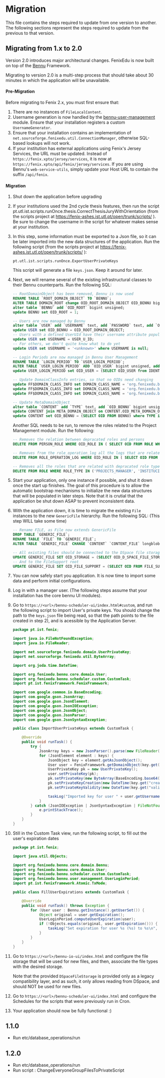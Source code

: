 # Migration

This file contains the steps required to update from one version to another. The following sections represent the steps required to update from the previous to that version. 

## Migrating from 1.x to 2.0

Version 2.0 introduces major architectural changes. FenixEdu is now built on top of the [Bennu](https://github.com/FenixEdu/bennu) Framework.

Migrating to version 2.0 is a multi-step process that should take about 30 minutes in which the application will be unavailable.

#### Pre-Migration

Before migrating to Fenix 2.x, you must first ensure that:

1. There are no instances of `FileLocalContent`.
2. Username generation is now handled by the [bennu-user-management](https://github.com/FenixEdu/bennu-user-management) module. Ensure that your installation registers a custom `UsernameGenerator`.
3. Ensure that your installation contains an implementation of `net.sourceforge.fenixedu.util.ConnectionManager`, otherwise SQL-based lookups will not work.
4. If your institution has external applications using Fenix's Jersey Services, the URL must be updated. Instead of `https://fenix.xpto/jersey/services`, it is now at `https://fenix.xpto/api/fenix/jersey/services`. If you are using Bennu's `web-service-utils`, simply update your Host URL to contain the suffix `/api/fenix`.

#### Migration

1. Shut down the application before upgrading

2. If your institutions used the 2nd cycle thesis features, then run the script pt.utl.ist.scripts.runOnce.thesis.CorrectThesisJuryWithOrientation (from the scripts project at https://fenix-ashes.ist.utl.pt/open/trunk/scripts/ ). Be sure to change the username in the script for whatever makes sense at your institution.

3. In this step, some information must be exported to a Json file, so it can be later imported into the new data structures of the application. Run the following script (from the scripts project at https://fenix-ashes.ist.utl.pt/open/trunk/scripts/ ):

    `pt.utl.ist.scripts.runOnce.ExportUserPrivateKeys`

    This script will generate a file `keys.json`. Keep it around for later.

4. Next, we will rename several of the existing infrastructural classes to their Bennu counterparts. Run the following SQL:

    ```sql
    -- RootDomainObject has been removed, Bennu is now used
    RENAME TABLE `ROOT_DOMAIN_OBJECT` TO `BENNU`;
    ALTER TABLE DOMAIN_ROOT change OID_ROOT_DOMAIN_OBJECT OID_BENNU bigint unsigned;
    alter table `BENNU` add `OID_ROOT` bigint unsigned;
    update BENNU set OID_ROOT = 1;
    
    -- Users are now managed by Bennu
    alter table `USER` add `USERNAME` text, add `PASSWORD` text, add `OID_BENNU` bigint unsigned, add index (OID_BENNU);
    update USER set OID_BENNU = OID_ROOT_DOMAIN_OBJECT;
    -- Users with a defined UserUId have their username attribute populated
    update USER set USERNAME = USER_U_ID;
    -- For others, we don't quite know what to do yet
    update USER set USERNAME = '<unknown>' where USERNAME is null;
    
    -- Login Periods are now managed in Bennu User Management
    RENAME TABLE `LOGIN_PERIOD` TO `USER_LOGIN_PERIOD`;
    ALTER TABLE `USER_LOGIN_PERIOD` ADD `OID_USER` bigint unsigned, add index (OID_USER);
    update USER_LOGIN_PERIOD set OID_USER = (SELECT OID_USER from IDENTIFICATION where IDENTIFICATION.OID = OID_LOGIN);
    
    -- Update DomainClassInfo entries, so that no OIDs need changing
    update FF$DOMAIN_CLASS_INFO set DOMAIN_CLASS_NAME = 'org.fenixedu.bennu.core.domain.Bennu' where DOMAIN_CLASS_NAME = 'net.sourceforge.fenixedu.domain.RootDomainObject';
    update FF$DOMAIN_CLASS_INFO set DOMAIN_CLASS_NAME = 'org.fenixedu.bennu.core.domain.User' where DOMAIN_CLASS_NAME = 'net.sourceforge.fenixedu.domain.User';
    update FF$DOMAIN_CLASS_INFO set DOMAIN_CLASS_NAME = 'org.fenixedu.bennu.user.management.UserLoginPeriod' where DOMAIN_CLASS_NAME = 'net.sourceforge.fenixedu.domain.LoginPeriod';
    
    -- Update MetaDomainObject
    alter table `CONTENT` add `TYPE` text, add `OID_BENNU` bigint unsigned;
    update CONTENT join META_DOMAIN_OBJECT on CONTENT.OID_META_DOMAIN_OBJECT = META_DOMAIN_OBJECT.OID set CONTENT.TYPE = META_DOMAIN_OBJECT.TYPE;
    update CONTENT set OID_BENNU = (SELECT OID FROM BENNU) where TYPE is not null;
    ```

    Another SQL needs to be run, to remove the roles related to the Project Management module. Run the following:

    ```sql
    -- Removes the relation between depracated roles and persons
    DELETE FROM PERSON_ROLE WHERE OID_ROLE IN ( SELECT OID FROM ROLE WHERE ROLE_TYPE IN ('PROJECTS_MANAGER', 'INSTITUCIONAL_PROJECTS_MANAGER', 'IT_PROJECTS_MANAGER', 'ISTID_PROJECTS_MANAGER', 'ISTID_INSTITUCIONAL_PROJECTS_MANAGER', 'ADIST_PROJECTS_MANAGER', 'ADIST_INSTITUCIONAL_PROJECTS_MANAGER') );
    
    -- Removes from the role_operation_log all the logs that are related with depracated roles
    DELETE FROM ROLE_OPERATION_LOG WHERE OID_ROLE IN ( SELECT OID FROM ROLE WHERE ROLE_TYPE IN ('PROJECTS_MANAGER', 'INSTITUCIONAL_PROJECTS_MANAGER', 'IT_PROJECTS_MANAGER', 'ISTID_PROJECTS_MANAGER', 'ISTID_INSTITUCIONAL_PROJECTS_MANAGER', 'ADIST_PROJECTS_MANAGER', 'ADIST_INSTITUCIONAL_PROJECTS_MANAGER') );
    
    -- Removes all the roles that are related with depracated role types
    DELETE FROM ROLE WHERE ROLE_TYPE IN ('PROJECTS_MANAGER', 'INSTITUCIONAL_PROJECTS_MANAGER', 'IT_PROJECTS_MANAGER', 'ISTID_PROJECTS_MANAGER', 'ISTID_INSTITUCIONAL_PROJECTS_MANAGER', 'ADIST_PROJECTS_MANAGER', 'ADIST_INSTITUCIONAL_PROJECTS_MANAGER');
    ```

5. Start your application, only one instance if possible, and shut it down once the start up finishes. The goal of this procedure is to allow the automatic bootstrap mechanisms to initialize the new data structures that will be populated in later steps. Note that it is crutial that the application be shut down ASAP to prevent inconsistent data.

6. With the application down, it is time to migrate the existing `File` instances to the new `GenericFile` hierarchy. Run the following SQL: (This step WILL take some time)

    ```sql
    -- Rename FILE, as File now extends GenericFile
    DROP TABLE `GENERIC_FILE`;
    RENAME TABLE `FILE` TO `GENERIC_FILE`;
    ALTER TABLE `GENERIC_FILE` CHANGE `CONTENT` `CONTENT_FILE` longblob, CHANGE `SIZE` `SIZE` bigint(20) default NULL, CHANGE `UPLOAD_TIME` `CREATION_DATE` timestamp NULL default NULL,CHANGE `MIME_TYPE` `CONTENT_TYPE` text,CHANGE `DISPLAY_NAME` `DISPLAY_NAME` text,CHANGE `FILENAME` `FILENAME` text, ADD `CONTENT_KEY` text, ADD `OID_STORAGE` bigint unsigned, add index (OID_STORAGE), ADD `OID_FILE_SUPPORT` bigint unsigned, add index (OID_FILE_SUPPORT);
    
    -- All existing files should be connected to the DSpace file storage
    UPDATE GENERIC_FILE SET OID_STORAGE = (SELECT OID_D_SPACE_FILE_STORAGE FROM BENNU), CONTENT_KEY = EXTERNAL_STORAGE_IDENTIFICATION;
    -- And to the FileSupport root
    UPDATE GENERIC_FILE SET OID_FILE_SUPPORT = (SELECT OID FROM FILE_SUPPORT);
    ```

7. You can now safely start you application. It is now time to import some data and perform initial configurations.

8. Log in with a manager user. (The following steps assume that your installation has the core bennu UI modules).

9. Go to `https://<url>/bennu-scheduler-ui/index.html#custom`, and run the following script to import User's private keys. You should change the path to the `keys.json` file being read, so that the path points to the file created in step 2), and is acessible by the Application Server.

    ```java
    package pt.ist.fenix;
    
    import java.io.FileNotFoundException;
    import java.io.FileReader;
    
    import net.sourceforge.fenixedu.domain.UserPrivateKey;
    import net.sourceforge.fenixedu.util.ByteArray;
    
    import org.joda.time.DateTime;
    
    import org.fenixedu.bennu.core.domain.User;
    import org.fenixedu.bennu.scheduler.custom.CustomTask;
    import pt.ist.fenixframework.FenixFramework;
    
    import com.google.common.io.BaseEncoding;
    import com.google.gson.JsonArray;
    import com.google.gson.JsonElement;
    import com.google.gson.JsonIOException;
    import com.google.gson.JsonObject;
    import com.google.gson.JsonParser;
    import com.google.gson.JsonSyntaxException;
    
    public class ImportUserPrivateKeys extends CustomTask {
    
        @Override
        public void runTask() {
            try {
                JsonArray keys = new JsonParser().parse(new FileReader("keys.json")).getAsJsonArray();
                for (JsonElement element : keys) {
                    JsonObject key = element.getAsJsonObject();
                    User user = FenixFramework.getDomainObject(key.get("user").getAsString());
                    UserPrivateKey pk = new UserPrivateKey();
                    user.setPrivateKey(pk);
                    pk.setPrivateKey(new ByteArray(BaseEncoding.base64().decode(key.get("key").getAsString())));
                    pk.setPrivateKeyCreation(new DateTime(key.get("created").getAsLong()));
                    pk.setPrivateKeyValidity(new DateTime(key.get("validity").getAsLong()));
    
                    taskLog("Imported key for user " + user.getUsername());
                }
            } catch (JsonIOException | JsonSyntaxException | FileNotFoundException e) {
                e.printStackTrace();
            }
        }
    }
    ```

10. Still in the Custom Task view, run the following script, to fill out the user's expiration dates

    ```java
    package pt.ist.fenix;
    
    import java.util.Objects;
    
    import org.fenixedu.bennu.core.domain.Bennu;
    import org.fenixedu.bennu.core.domain.User;
    import org.fenixedu.bennu.scheduler.custom.CustomTask;
    import org.fenixedu.bennu.user.management.UserLoginPeriod;
    import pt.ist.fenixframework.Atomic.TxMode;
    
    public class FillUserExpirations extends CustomTask {
    
        @Override
        public void runTask() throws Exception {
            for (User user : Bennu.getInstance().getUserSet()) {
                Object original = user.getExpiration();
                UserLoginPeriod.computeUserExpiration(user);
                if (!Objects.equals(original, user.getExpiration())) {
                    taskLog("Set expiration for user %s (%s) to %s\n", user.getUsername(), user.getExternalId(), user.getExpiration());
                }
            }
        }
    }
    ```

11. Go to `https://<url>/bennu-io-ui/index.html` and configure the file storage that will be used for new files, and then, associate the file types with the desired storage.

    Note that the provided `DSpaceFileStorage` is provided only as a legacy compatibility layer, and as such, it only allows reading from DSpace, and should NOT be used for new files.

12. Go to `https://<url>/bennu-scheduler-ui/index.html` and configure the Schedules for the scripts that were previously run in Cron.

13. Your application should now be fully functional :)

## 1.1.0
 * Run etc/database_operations/run
  
## 1.2.0
 * Run etc/database_operations/run
 * Run script : ChangeEveryoneGroupFilesToPrivateScript
